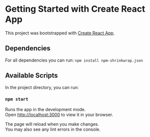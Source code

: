 # Getting Started with Create React App

This project was bootstrapped with [Create React App](https://github.com/facebook/create-react-app).

## Dependencies


For all dependencies you can run:
`npm install npm-shrinkwrap.json`

## Available Scripts

In the project directory, you can run:

### `npm start`

Runs the app in the development mode.\
Open [http://localhost:3000](http://localhost:3000) to view it in your browser.

The page will reload when you make changes.\
You may also see any lint errors in the console.









